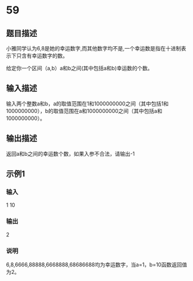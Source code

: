# 59

## 题目描述

小雅同学认为6,8是她的幸运数字,而其他数字均不是,一个幸运数是指在十进制表示下只含有幸运数字的数。

给定你一个区间（a,b）a和b之间(其中包括a和b)幸运数的个数。

## 输入描述

输入两个整数a和b，a的取值范围在1和1000000000之间（其中包括1和1000000000），b的取值范围在a和1000000000之间（其中包括a和1000000000）。

## 输出描述

返回a和b之间的幸运数个数，如果入参不合法，请输出-1

## 示例1

### 输入

1 10

### 输出

2

### 说明

6,8,6666,88888,6668888,68686688均为幸运数字，当a=1，b=10函数返回值为2。
